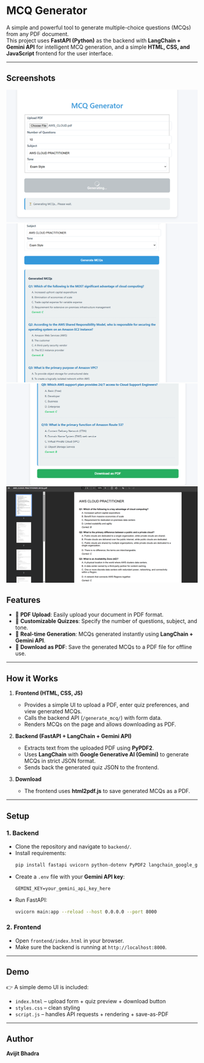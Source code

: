 # MCQ Generator

A simple and powerful tool to generate multiple-choice questions (MCQs) from any PDF document.  
This project uses **FastAPI (Python)** as the backend with **LangChain + Gemini API** for intelligent MCQ generation, and a simple **HTML, CSS, and JavaScript** frontend for the user interface.  

---
## Screenshots

![UI](Screenshot/1.png)
![UI](Screenshot/2.png)
![UI](Screenshot/3.png)
![UI](Screenshot/4.png)

## Features
- 📄 **PDF Upload**: Easily upload your document in PDF format.  
- 🔢 **Customizable Quizzes**: Specify the number of questions, subject, and tone.  
- 📝 **Real-time Generation**: MCQs generated instantly using **LangChain + Gemini API**.  
- 💾 **Download as PDF**: Save the generated MCQs to a PDF file for offline use.  

---

## How it Works
1. **Frontend (HTML, CSS, JS)**  
   - Provides a simple UI to upload a PDF, enter quiz preferences, and view generated MCQs.  
   - Calls the backend API (`/generate_mcq/`) with form data.  
   - Renders MCQs on the page and allows downloading as PDF.  

2. **Backend (FastAPI + LangChain + Gemini API)**  
   - Extracts text from the uploaded PDF using **PyPDF2**.  
   - Uses **LangChain** with **Google Generative AI (Gemini)** to generate MCQs in strict JSON format.  
   - Sends back the generated quiz JSON to the frontend.  

3. **Download**  
   - The frontend uses **html2pdf.js** to save generated MCQs as a PDF.  

---

## Setup

### 1. Backend
- Clone the repository and navigate to `backend/`.  
- Install requirements:
  ```bash
  pip install fastapi uvicorn python-dotenv PyPDF2 langchain_google_genai

* Create a `.env` file with your **Gemini API key**:

  ```
  GEMINI_KEY=your_gemini_api_key_here
  ```
* Run FastAPI:

  ```bash
  uvicorn main:app --reload --host 0.0.0.0 --port 8000
  ```

### 2. Frontend

* Open `frontend/index.html` in your browser.
* Make sure the backend is running at `http://localhost:8000`.

---

## Demo

👉 A simple demo UI is included:

* `index.html` – upload form + quiz preview + download button
* `styles.css` – clean styling
* `script.js` – handles API requests + rendering + save-as-PDF

---

## Author

**Avijit Bhadra**


